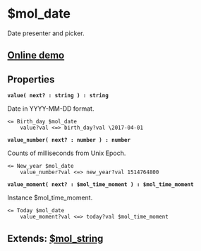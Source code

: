 # $mol_date

Date presenter and picker.
 
## [Online demo](http://eigenmethod.github.io/mol/#demo=mol_date)

## Properties

**`value( next? : string ) : string`**

Date in YYYY-MM-DD format.
```
<= Birth_day $mol_date
	value?val <=> birth_day?val \2017-04-01
```

**`value_number( next? : number ) : number`**

Counts of milliseconds from Unix Epoch. 
```
<= New_year $mol_date
	value_number?val <=> new_year?val 1514764800
```

**`value_moment( next? : $mol_time_moment ) : $mol_time_moment`**

Instance $mol_time_moment.
```
<= Today $mol_date
	value_moment?val <=> today?val $mol_time_moment
```

## Extends: [$mol_string](../string)